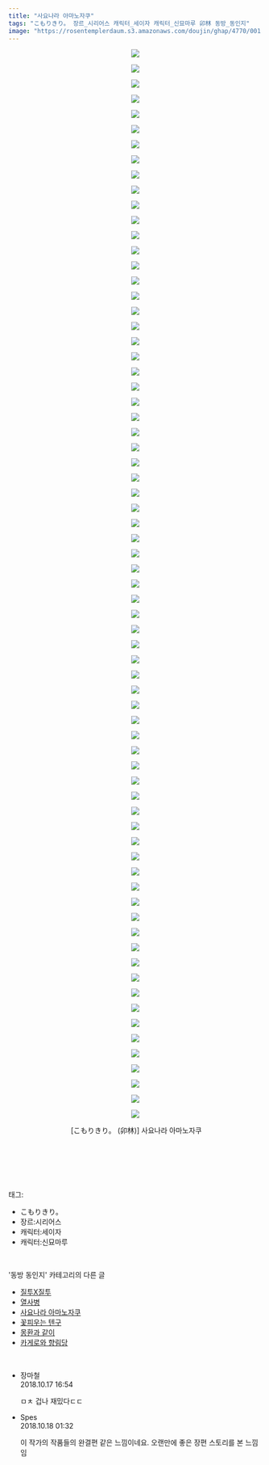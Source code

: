 ```yaml
---
title: "사요나라 아마노자쿠"
tags: "こもりきり。 장르_시리어스 캐릭터_세이자 캐릭터_신묘마루 卯林 동방_동인지"
image: "https://rosentemplerdaum.s3.amazonaws.com/doujin/ghap/4770/001.jpg"
---
```

<div class="article">
<p style="text-align: center; clear: none; float: none;"><img src="{{ site.imgserver10 }}/ghap/4770/001.jpg"/></p>
<p style="text-align: center; clear: none; float: none;"><img src="{{ site.imgserver10 }}/ghap/4770/002.jpg"/></p>
<p style="text-align: center; clear: none; float: none;"><img src="{{ site.imgserver10 }}/ghap/4770/003.jpg"/></p>
<p style="text-align: center; clear: none; float: none;"><img src="{{ site.imgserver10 }}/ghap/4770/004.jpg"/></p>
<p style="text-align: center; clear: none; float: none;"><img src="{{ site.imgserver10 }}/ghap/4770/005.jpg"/></p>
<p style="text-align: center; clear: none; float: none;"><img src="{{ site.imgserver10 }}/ghap/4770/006.jpg"/></p>
<p style="text-align: center; clear: none; float: none;"><img src="{{ site.imgserver10 }}/ghap/4770/007.jpg"/></p>
<p style="text-align: center; clear: none; float: none;"><img src="{{ site.imgserver10 }}/ghap/4770/008.jpg"/></p>
<p style="text-align: center; clear: none; float: none;"><img src="{{ site.imgserver10 }}/ghap/4770/009.jpg"/></p>
<p style="text-align: center; clear: none; float: none;"><img src="{{ site.imgserver10 }}/ghap/4770/010.jpg"/></p>
<p style="text-align: center; clear: none; float: none;"><img src="{{ site.imgserver10 }}/ghap/4770/011.jpg"/></p>
<p style="text-align: center; clear: none; float: none;"><img src="{{ site.imgserver10 }}/ghap/4770/012.jpg"/></p>
<p style="text-align: center; clear: none; float: none;"><img src="{{ site.imgserver10 }}/ghap/4770/013.jpg"/></p>
<p style="text-align: center; clear: none; float: none;"><img src="{{ site.imgserver10 }}/ghap/4770/014.jpg"/></p>
<p style="text-align: center; clear: none; float: none;"><img src="{{ site.imgserver10 }}/ghap/4770/015.jpg"/></p>
<p style="text-align: center; clear: none; float: none;"><img src="{{ site.imgserver10 }}/ghap/4770/016.jpg"/></p>
<p style="text-align: center; clear: none; float: none;"><img src="{{ site.imgserver10 }}/ghap/4770/017.jpg"/></p>
<p style="text-align: center; clear: none; float: none;"><img src="{{ site.imgserver10 }}/ghap/4770/018.jpg"/></p>
<p style="text-align: center; clear: none; float: none;"><img src="{{ site.imgserver10 }}/ghap/4770/019.jpg"/></p>
<p style="text-align: center; clear: none; float: none;"><img src="{{ site.imgserver10 }}/ghap/4770/020.jpg"/></p>
<p style="text-align: center; clear: none; float: none;"><img src="{{ site.imgserver10 }}/ghap/4770/021.jpg"/></p>
<p style="text-align: center; clear: none; float: none;"><img src="{{ site.imgserver10 }}/ghap/4770/022.jpg"/></p>
<p style="text-align: center; clear: none; float: none;"><img src="{{ site.imgserver10 }}/ghap/4770/023.jpg"/></p>
<p style="text-align: center; clear: none; float: none;"><img src="{{ site.imgserver10 }}/ghap/4770/024.jpg"/></p>
<p style="text-align: center; clear: none; float: none;"><img src="{{ site.imgserver10 }}/ghap/4770/025.jpg"/></p>
<p style="text-align: center; clear: none; float: none;"><img src="{{ site.imgserver10 }}/ghap/4770/026.jpg"/></p>
<p style="text-align: center; clear: none; float: none;"><img src="{{ site.imgserver10 }}/ghap/4770/027.jpg"/></p>
<p style="text-align: center; clear: none; float: none;"><img src="{{ site.imgserver10 }}/ghap/4770/028.jpg"/></p>
<p style="text-align: center; clear: none; float: none;"><img src="{{ site.imgserver10 }}/ghap/4770/029.jpg"/></p>
<p style="text-align: center; clear: none; float: none;"><img src="{{ site.imgserver10 }}/ghap/4770/030.jpg"/></p>
<p style="text-align: center; clear: none; float: none;"><img src="{{ site.imgserver10 }}/ghap/4770/031.jpg"/></p>
<p style="text-align: center; clear: none; float: none;"><img src="{{ site.imgserver10 }}/ghap/4770/032.jpg"/></p>
<p style="text-align: center; clear: none; float: none;"><img src="{{ site.imgserver10 }}/ghap/4770/033.jpg"/></p>
<p style="text-align: center; clear: none; float: none;"><img src="{{ site.imgserver10 }}/ghap/4770/034.jpg"/></p>
<p style="text-align: center; clear: none; float: none;"><img src="{{ site.imgserver10 }}/ghap/4770/035.jpg"/></p>
<p style="text-align: center; clear: none; float: none;"><img src="{{ site.imgserver10 }}/ghap/4770/036.jpg"/></p>
<p style="text-align: center; clear: none; float: none;"><img src="{{ site.imgserver10 }}/ghap/4770/037.jpg"/></p>
<p style="text-align: center; clear: none; float: none;"><img src="{{ site.imgserver10 }}/ghap/4770/038.jpg"/></p>
<p style="text-align: center; clear: none; float: none;"><img src="{{ site.imgserver10 }}/ghap/4770/039.jpg"/></p>
<p style="text-align: center; clear: none; float: none;"><img src="{{ site.imgserver10 }}/ghap/4770/040.jpg"/></p>
<p style="text-align: center; clear: none; float: none;"><img src="{{ site.imgserver10 }}/ghap/4770/041.jpg"/></p>
<p style="text-align: center; clear: none; float: none;"><img src="{{ site.imgserver10 }}/ghap/4770/042.jpg"/></p>
<p style="text-align: center; clear: none; float: none;"><img src="{{ site.imgserver10 }}/ghap/4770/043.jpg"/></p>
<p style="text-align: center; clear: none; float: none;"><img src="{{ site.imgserver10 }}/ghap/4770/044.jpg"/></p>
<p style="text-align: center; clear: none; float: none;"><img src="{{ site.imgserver10 }}/ghap/4770/045.jpg"/></p>
<p style="text-align: center; clear: none; float: none;"><img src="{{ site.imgserver10 }}/ghap/4770/046.jpg"/></p>
<p style="text-align: center; clear: none; float: none;"><img src="{{ site.imgserver10 }}/ghap/4770/047.jpg"/></p>
<p style="text-align: center; clear: none; float: none;"><img src="{{ site.imgserver10 }}/ghap/4770/048.jpg"/></p>
<p style="text-align: center; clear: none; float: none;"><img src="{{ site.imgserver10 }}/ghap/4770/049.jpg"/></p>
<p style="text-align: center; clear: none; float: none;"><img src="{{ site.imgserver10 }}/ghap/4770/050.jpg"/></p>
<p style="text-align: center; clear: none; float: none;"><img src="{{ site.imgserver10 }}/ghap/4770/051.jpg"/></p>
<p style="text-align: center; clear: none; float: none;"><img src="{{ site.imgserver10 }}/ghap/4770/052.jpg"/></p>
<p style="text-align: center; clear: none; float: none;"><img src="{{ site.imgserver10 }}/ghap/4770/053.jpg"/></p>
<p style="text-align: center; clear: none; float: none;"><img src="{{ site.imgserver10 }}/ghap/4770/054.jpg"/></p>
<p style="text-align: center; clear: none; float: none;"><img src="{{ site.imgserver10 }}/ghap/4770/055.jpg"/></p>
<p style="text-align: center; clear: none; float: none;"><img src="{{ site.imgserver10 }}/ghap/4770/056.jpg"/></p>
<p style="text-align: center; clear: none; float: none;"><img src="{{ site.imgserver10 }}/ghap/4770/057.jpg"/></p>
<p style="text-align: center; clear: none; float: none;"><img src="{{ site.imgserver10 }}/ghap/4770/058.jpg"/></p>
<p style="text-align: center; clear: none; float: none;"><img src="{{ site.imgserver10 }}/ghap/4770/059.jpg"/></p>
<p style="text-align: center; clear: none; float: none;"><img src="{{ site.imgserver10 }}/ghap/4770/060.jpg"/></p>
<p style="text-align: center; clear: none; float: none;"><img src="{{ site.imgserver10 }}/ghap/4770/061.jpg"/></p>
<p style="text-align: center; clear: none; float: none;"><img src="{{ site.imgserver10 }}/ghap/4770/062.jpg"/></p>
<p style="text-align: center; clear: none; float: none;"><img src="{{ site.imgserver10 }}/ghap/4770/063.jpg"/></p>
<p style="text-align: center; clear: none; float: none;"><img src="{{ site.imgserver10 }}/ghap/4770/064.jpg"/></p>
<p style="text-align: center; clear: none; float: none;"><img src="{{ site.imgserver10 }}/ghap/4770/065.jpg"/></p>
<p style="text-align: center; clear: none; float: none;"><img src="{{ site.imgserver10 }}/ghap/4770/066.jpg"/></p>
<p style="text-align: center; clear: none; float: none;"><img src="{{ site.imgserver10 }}/ghap/4770/067.jpg"/></p>
<p style="text-align: center; clear: none; float: none;"><img src="{{ site.imgserver10 }}/ghap/4770/068.jpg"/></p>
<p style="text-align: center; clear: none; float: none;"><img src="{{ site.imgserver10 }}/ghap/4770/069.jpg"/></p>
<p style="text-align: center; clear: none; float: none;"><img src="{{ site.imgserver10 }}/ghap/4770/070.jpg"/></p>
<p style="text-align: center; clear: none; float: none;"><img src="{{ site.imgserver10 }}/ghap/4770/071.jpg"/></p>
<p style="text-align: center; clear: none; float: none;"> [こもりきり。 (卯林)] 사요나라 아마노자쿠</p>
<p style="text-align: center; clear: none; float: none;"><br/></p>
<p><br/></p>
</div><br/>
<div class="tagTrail">
<p>태그: </p>
<ul>
<li>こもりきり。</li>
<li>장르:시리어스</li>
<li>캐릭터:세이자</li>
<li>캐릭터:신묘마루</li>
</ul>
</div><br/>
<div class="another">
<p>'동방 동인지' 카테고리의 다른 글</p>
<ul>
<li><a href="/ghap_4779">질투X질투</a></li>
<li><a href="/ghap_4774">열사병</a></li>
<li><a href="/ghap_4770">사요나라 아마노자쿠</a></li>
<li><a href="/ghap_4767">꽃피우는 텐구</a></li>
<li><a href="/ghap_4764">몽환과 같이</a></li>
<li><a href="/ghap_4763">카게로와 향림당</a></li>
</ul>
</div><br/>
<div class="cb_module cb_fluid">
<div class="cb_wrt cb_profile">
<div class="comment">
<ul>
<li class="cb_thumb_off" id="comment15357209">
<div class="cb_comment_area">
<div class="cb_info_area">
<div class="cb_section">
<span class="cb_nick_name">장마철</span>
</div>
<div class="cb_section">
<span class="cb_date">2018.10.17 16:54 </span>
</div>
</div>
<div class="cb_dsc_comment">
<p class="cb_dsc">
											ㅁㅊ 겁나 재밌다ㄷㄷ
										</p>
</div>
</div></li>
<li class="cb_thumb_off" id="comment15357452">
<div class="cb_comment_area">
<div class="cb_info_area">
<div class="cb_section">
<span class="cb_nick_name">Spes</span>
</div>
<div class="cb_section">
<span class="cb_date">2018.10.18 01:32 </span>
</div>
</div>
<div class="cb_dsc_comment">
<p class="cb_dsc">
											이 작가의 작품들의 완결편 같은 느낌이네요. 오랜만에 좋은 장편 스토리를 본 느낌임
										</p>
</div>
</div></li>
</ul>
</div>
</div><!-- commentList close -->
</div><br/>
